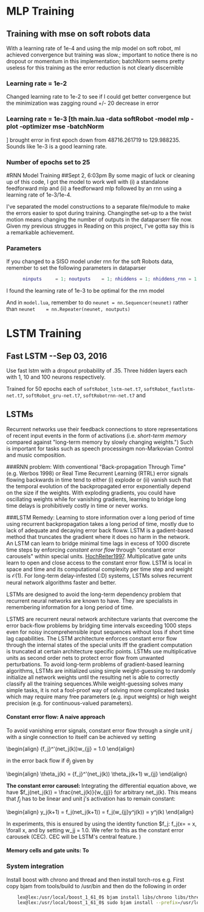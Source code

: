 # MLP Training
## Training with mse on soft robots data

With a learning rate of 1e-4 and using the mlp model on soft robot, mI achieved convergence but training was slow.; important to notice there is no dropout or momentum in this implementation; batchNorm seems pretty useless for this training as the error reduction is not clearly discernible

### Learning rate = 1e-2
Changed learning rate to 1e-2 to see if I could get better convergence but the minimization was zagging round +/- 20 decrease in error

### Learning rate = 1e-3 [th main.lua -data softRobot -model mlp -plot -optimizer mse -batchNorm
]
brought error in first epoch down from 48716.261719 to 129.988235. Sounds like 1e-3 is a good learning rate.

### Number of epochs set to 25

#RNN Model Training
##Sept 2, 6:03pm
By some magic of luck or cleaning up of this code, I got the model to work well with (i) a standalone feedforward mlp and (ii) a feedforward mlp followed by an rnn using a learning rate of 1e-3/1e-4.

I've separated the model constructions to a separate file/module to make the errors easier to spot during training. Changingthe set-up to a the twist motion means changing the number of outputs in the dataparserr file now. Given my previous strugges in Reading on this project, I've gotta say this is a remarkable achievement.

### Parameters
If you changed to a SISO model under rnn for the soft Robots data, remember to set the following parameters in dataparser

```lua
	  ninputs     = 1; noutputs    = 1; nhiddens = 1; nhiddens_rnn = 1
```
I found the learning rate of 1e-3 to be optimal for the rnn model

And in `model.lua`, remember to do `neunet = nn.Sequencer(neunet)` rather than `neunet    = nn.Repeater(neunet, noutputs)`

# LSTM Training
## Fast LSTM --Sep 03, 2016
Use fast lstm with a dropout probability of .35. Three hidden layers each with 1, 10 and 100 neurons respectively.  

Trained for 50 epochs each of `softRobot_lstm-net.t7`, 
`softRobot_fastlstm-net.t7`, `softRobot_gru-net.t7`, `softRobotrnn-net.t7` and 

## LSTMs

Recurrent networks use their feedback connections to store representations of recent input events in the form of activations (i.e. <i>short-term memory</i> compared against "long-term memory by slowly changing weights.") Such is important for tasks such as speech processingm non-Markovian Control and music composition.

###RNN problem: With conventional "Back-propagation Through Time" (e.g. Werbos 1998) or Real Time Recurrent Learning (RTRL) error signals flowing backwards in time tend to either (i) explode or (ii) vanish such that the temporal evolution of the backpropagated error exponentially depend on the size if the weights. With exploding gradients, you could have oscillating weights while for vanishing gradients, learning to bridge long time delays is prohibitively costly in time or never works.

###LSTM Remedy: Learning to store information over a long period of time using recurrent backpropagation takes a long period of time, mostly due to lack of adequate and decaying error back floww. LSTM is a gadient-based method that truncates the gradient where it does no harm in the network. An LSTM can learn to bridge minimal time lags in excess of 1000 discrete time steps by enforcing <i>constant error flow </i> through "constant error carousels" within special units. [HochReiter1997](LSTM). Multiplicative gate units learn to open and close access to the constant error flow. LSTM is local in space and time and its computational complexity per time step and weight is $\mathcal{O}(1)$. For long-term delay-infested (:D) systems, LSTMs solves recurrent neural network algorithms faster and better.

LSTMs are designed to avoid the long-term dependency problem that recurrent neural networks are known to have. They are specialists in remembering information for a long period of time. 

LSTMS are recurrent neural network architecture variants that overcome the error back-flow problems by bridging time intervals exceeding 1000 steps even for noisy incomprehensible input sequences without loss if short time lag capabilities. The LSTM architecture enforces constant error flow through the internal states of the special units iff the gradient computation is truncated at certain architecture specific points. LSTMs use multiplicative units as second order nets to protect error flow from unwanted perturbations. To avoid long-term problems of gradient-based learning algorithms, LSTMs are initialized using simple weight-guessing to randomly initialize all network weights until the resulting net is able to correctly classify all the training sequences.While weight-guessing solves many simple tasks, it is not a fool-proof way of solving more complicated tasks which may require many free parameters (e.g. input weights) or high weight precision (e.g. for continuous-valued parameters).

#### Constant error flow: A naive approach
To avoid vanishing error signals, constant error flow through a single unit $j$ with a single connection to itself can be achieved vy setting 

\begin{align}
	{f_j}^'(net_j(k))w_{jj} = 1.0 
\end{align}

in the error back flow if $\theta_j$ given by 

\begin{align}
\theta_j(k) = {f_j}^'(net_j(k)) \theta_j(k+1) w_{jj}
\end{align}

<b>The constant error carousel: </b> Integrating the differential equation above, we have $f_j(net_j(k)) = \frac{net_j(k)}{w_{jj}} for arbitrary net_j(k). This means that $f_j$ has to be linear and unit j's activation has to remain constant:

\begin{align}
y_j(k+1) = f_j(net_j(k+1)) = f_j(w_{jj}y^j(k)) = y^j(k)
\end{align}

In experiments, this is ensured by using the identity function $f_j: f_j(x= = x, \forall x, and by setting w_jj = 1.0. We refer to this as the constant error carousek (CEC). CEC will be LSTM's central feature. )

#### Memory cells and gate units: To 



### System integration

Install boost with chrono and thread and then install torch-ros
e.g. First copy bjam from tools/build to /usr/bin and then do the following in order

```bash
	lex@lex:/usr/local/boost_1_61_0$ bjam install libs/chrono libs/thread
	lex@lex:/usr/local/boost_1_61_0$ sudo bjam install --prefix=/usr/local/boost_1_61_0 --with-chrono --with-thread
```
